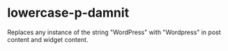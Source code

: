 # lowercase-p-damnit
Replaces any instance of the string "WordPress" with "Wordpress" in post content and widget content.
